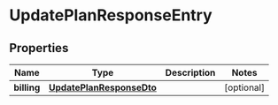 # UpdatePlanResponseEntry

## Properties
| Name        | Type                                                  | Description | Notes      |
| ----------- | ----------------------------------------------------- | ----------- | ---------- |
| **billing** | [**UpdatePlanResponseDto**](UpdatePlanResponseDto.md) |             | [optional] |
